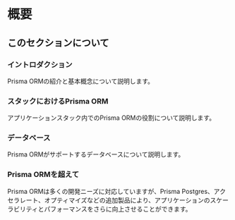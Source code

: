 # 概要

このセクションについて
---------------------

### イントロダクション

Prisma ORMの紹介と基本概念について説明します。

### スタックにおけるPrisma ORM

アプリケーションスタック内でのPrisma ORMの役割について説明します。

### データベース

Prisma ORMがサポートするデータベースについて説明します。

### Prisma ORMを超えて

Prisma ORMは多くの開発ニーズに対応していますが、Prisma Postgres、アクセラレート、オプティマイズなどの追加製品により、アプリケーションのスケーラビリティとパフォーマンスをさらに向上させることができます。
